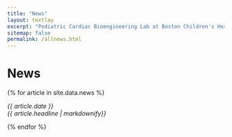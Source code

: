 ```yaml
---
title: "News"
layout: textlay
excerpt: "Pediatric Cardiac Bioengineering Lab at Boston Children's Hospital and Harvard Medical School."
sitemap: false
permalink: /allnews.html
---
```


# News

{% for article in site.data.news %}
<p> <em>{{ article.date }}</em> <br>
<em>{{ article.headline | markdownify}}</em></p>
{% endfor %}
